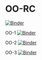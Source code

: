 # OO-RC
[![Binder](https://mybinder.org/badge_logo.svg)](https://mybinder.org/v2/gh/eznuk/OO-RC/master?filepath=OO-RC.ipynb)

OO-1
[![Binder](https://mybinder.org/badge_logo.svg)](https://mybinder.org/v2/gh/eznuk/OO-RC/master?filepath=OO-1.ipynb)

OO-2
[![Binder](https://mybinder.org/badge_logo.svg)](https://mybinder.org/v2/gh/eznuk/OO-RC/master?filepath=OO-2.ipynb)

OO-3
[![Binder](https://mybinder.org/badge_logo.svg)](https://mybinder.org/v2/gh/eznuk/OO-RC/master?filepath=OO-3.ipynb)
